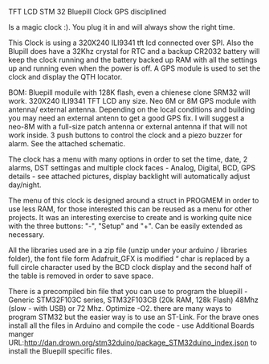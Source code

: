 ﻿TFT LCD STM 32 Bluepill Clock GPS disciplined

Is a magic clock :). You plug it in and will always show the right time.

This Clock is using a 320X240 ILI9341 tft lcd connected over SPI.
Also the Blupill does have a 32Khz crystal for RTC and a backup CR2032 battery will keep the clock running and the battery backed up RAM with all the settings up and running even when the power is off. 
A GPS module is used to set the clock and display the QTH locator. 

BOM:
Bluepill moduile with 128K flash, even a chienese clone SRM32 will work.
320X240 ILI9341 TFT LCD any size.
Neo 6M or 8M GPS module with antenna/ external antenna. Depending on the local conditions and building you may need an external antenn to get a good GPS fix. I will suggest a neo-8M with a full-size patch antenna or external antenna if that will not work inside.
3 push buttons to control the clock and a piezo buzzer for alarm. See the attached schematic.

The clock has a menu with many options in order to set the time, date, 2 alarms, DST settingas and multiple clock faces - Analog, Digital, BCD, GPS details - see attached pictures, display backlight will automatically adjust day/night.

The menu of this clock is designed around a struct in PROGMEM in order to use less RAM, for those interested this can be reused as a menu for other projects. It was an interesting exercise to create and is working quite nice with the three buttons: "-", "Setup" and "+". Can be easily extended as necessary.

All the libraries used are in a zip file (unzip under your arduino / libraries folder), the font file form Adafruit_GFX is modified “ char is replaced by a full circle character used by the BCD clock display and the second half of the table is removed in order to save space.

There is a precompiled bin file that you can use to program the bluepill - Generic STM32F103C series, STM32F103CB (20k RAM, 128k Flash) 48Mhz (slow - with USB) or 72 Mhz. Optimize -O2. there are many ways to program STM32 but the easier way is to use an ST-Link.
For the brave ones install all the files in Arduino and compile the code - use Additional Boards manger URL:http://dan.drown.org/stm32duino/package_STM32duino_index.json to install the Bluepill specific files.






